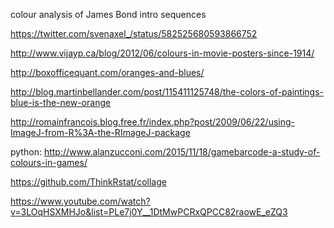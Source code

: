 colour analysis of James Bond intro sequences

https://twitter.com/svenaxel_/status/582525680593866752

http://www.vijayp.ca/blog/2012/06/colours-in-movie-posters-since-1914/

http://boxofficequant.com/oranges-and-blues/

http://blog.martinbellander.com/post/115411125748/the-colors-of-paintings-blue-is-the-new-orange

http://romainfrancois.blog.free.fr/index.php?post/2009/06/22/using-ImageJ-from-R%3A-the-RImageJ-package

python: 
http://www.alanzucconi.com/2015/11/18/gamebarcode-a-study-of-colours-in-games/

https://github.com/ThinkRstat/collage

https://www.youtube.com/watch?v=3LOqHSXMHJo&list=PLe7j0Y__1DtMwPCRxQPCC82raowE_eZQ3
